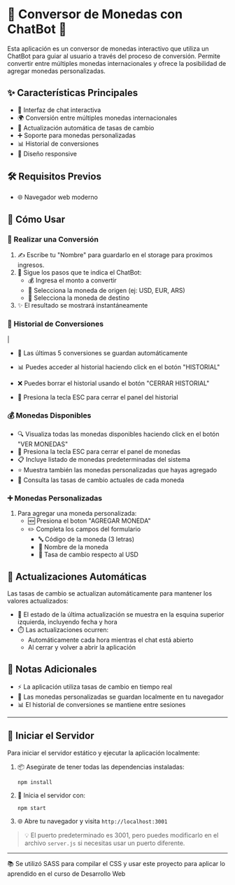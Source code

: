 # 💱 Conversor de Monedas con ChatBot 🤖

Esta aplicación es un conversor de monedas interactivo que utiliza un ChatBot para guiar al usuario a través del proceso de conversión. Permite convertir entre múltiples monedas internacionales y ofrece la posibilidad de agregar monedas personalizadas.

## ✨ Características Principales

- 💬 Interfaz de chat interactiva
- 🌍 Conversión entre múltiples monedas internacionales
- 🔄 Actualización automática de tasas de cambio
- ➕ Soporte para monedas personalizadas
- 📊 Historial de conversiones
- 📱 Diseño responsive

## 🛠️ Requisitos Previos

- 🌐 Navegador web moderno


## 📝 Cómo Usar

### 💸 Realizar una Conversión

1. ✍️ Escribe tu "Nombre" para guardarlo en el storage para proximos ingresos.
2. 🤖 Sigue los pasos que te indica el ChatBot:
   - 💰 Ingresa el monto a convertir
   - 🔄 Selecciona la moneda de origen (ej: USD, EUR, ARS)
   - 🎯 Selecciona la moneda de destino
3. ✨ El resultado se mostrará instantáneamente

### 📜 Historial de Conversiones
|
- 💾 Las últimas 5 conversiones se guardan automáticamente
- 📊 Puedes acceder al historial haciendo click en el botón "HISTORIAL"

- ❌ Puedes borrar el historial usando el botón "CERRAR HISTORIAL"
- 🔑 Presiona la tecla ESC para cerrar el panel del historial

### 💰 Monedas Disponibles

- 🔍 Visualiza todas las monedas disponibles haciendo click en el botón "VER MONEDAS"
- 🔑 Presiona la tecla ESC para cerrar el panel de monedas
- 📋 Incluye listado de monedas predeterminadas del sistema
- ⭐ Muestra también las monedas personalizadas que hayas agregado
- 💱 Consulta las tasas de cambio actuales de cada moneda

### ➕ Monedas Personalizadas

1. Para agregar una moneda personalizada:
   - 🆕 Presiona el boton "AGREGAR MONEDA"
   - ✏️ Completa los campos del formulario
     - 🔤 Código de la moneda (3 letras)
     - 📝 Nombre de la moneda
     - 💱 Tasa de cambio respecto al USD

## 🔄 Actualizaciones Automáticas

Las tasas de cambio se actualizan automáticamente para mantener los valores actualizados:

- 📍 El estado de la última actualización se muestra en la esquina superior izquierda, incluyendo fecha y hora
- ⏱️ Las actualizaciones ocurren:
  - Automáticamente cada hora mientras el chat está abierto
  - Al cerrar y volver a abrir la aplicación

## 📌 Notas Adicionales

- ⚡ La aplicación utiliza tasas de cambio en tiempo real
- 💾 Las monedas personalizadas se guardan localmente en tu navegador
- 📊 El historial de conversiones se mantiene entre sesiones

---

## 🚀 Iniciar el Servidor

Para iniciar el servidor estático y ejecutar la aplicación localmente:

1. 📦 Asegúrate de tener todas las dependencias instaladas:
   ```
   npm install
   ```

2. 🚀 Inicia el servidor con:
   ```
   npm start
   ```

3. 🌐 Abre tu navegador y visita `http://localhost:3001`
   

> 💡 El puerto predeterminado es 3001, pero puedes modificarlo en el archivo `server.js` si necesitas usar un puerto diferente.

---

📚 Se utilizó SASS para compilar el CSS y usar este proyecto para aplicar lo aprendido en el curso de Desarrollo Web
